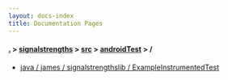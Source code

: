 ```yaml
---
layout: docs-index
title: Documentation Pages
---
```

#### [.](./../../../index) > [signalstrengths](./../../index) > [src](./../index) > [androidTest](./index) > **/**

- [java / james / signalstrengthslib / ExampleInstrumentedTest](java/james/signalstrengthslib/ExampleInstrumentedTest)
